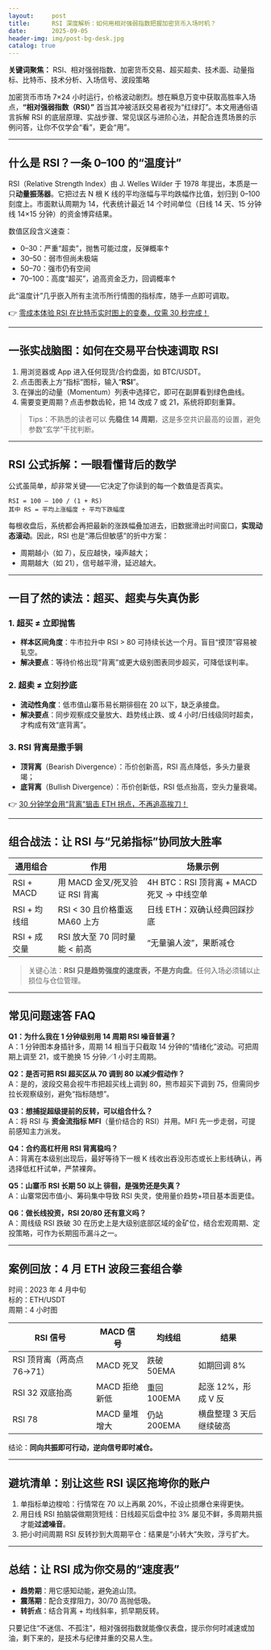 ```yaml
---
layout:     post
title:      RSI 深度解析：如何用相对强弱指数把握加密货币入场时机？
date:       2025-09-05
header-img: img/post-bg-desk.jpg
catalog: true
---
```


**关键词聚焦：** RSI、相对强弱指数、加密货币交易、超买超卖、技术面、动量指标、比特币、技术分析、入场信号、波段策略  

加密货币市场 7×24 小时运行，价格波动剧烈。想在瞬息万变中获取高胜率入场点，**“相对强弱指数（RSI）”** 首当其冲被活跃交易者视为“红绿灯”。本文用通俗语言拆解 RSI 的底层原理、实战步骤、常见误区与进阶心法，并配合连贯场景的示例问答，让你不仅学会“看”，更会“用”。

---

## 什么是 RSI？一条 0–100 的“温度计”

RSI（Relative Strength Index）由 J. Welles Wilder 于 1978 年提出，本质是一只**动量振荡器**。它把过去 N 根 K 线的平均涨幅与平均跌幅作比值，划归到 0–100 刻度上。市面默认周期为 14，代表统计最近 14 个时间单位（日线 14 天、15 分钟线 14×15 分钟）的资金博弈结果。

数值区段含义速查：  
- 0–30：严重“超卖”，抛售可能过度，反弹概率↑  
- 30–50：弱市但尚未极端  
- 50–70：强市仍有空间  
- 70–100：高度“超买”，追高资金乏力，回调概率↑  

此“温度计”几乎嵌入所有主流币所行情图的指标库，随手一点即可调取。

👉 [零成本体验 RSI 在比特币实时图上的变奏，仅需 30 秒完成！](https://okxdog.com/)

---

## 一张实战脑图：如何在交易平台快速调取 RSI

1. 用浏览器或 App 进入任何现货/合约盘面，如 BTC/USDT。
2. 点击图表上方“指标”图标，输入“**RSI**”。
3. 在弹出的动量（Momentum）列表中选择它，即可在副屏看到绿色曲线。
4. 需要变更周期？点击参数齿轮，把 14 改成 7 或 21，系统将即刻重算。

> Tips：不熟悉的读者可以 **先稳住 14 周期**，这是多空共识最高的设置，避免参数“玄学”干扰判断。

---

## RSI 公式拆解：一眼看懂背后的数学

公式虽简单，却非常关键——它决定了你读到的每一个数值是否真实。

```
RSI = 100 – 100 / (1 + RS)
其中 RS = 平均上涨幅度 ÷ 平均下跌幅度
```
每根收盘后，系统都会再把最新的涨跌幅叠加进去，旧数据滑出时间窗口，**实现动态滚动**。因此，RSI 也是“滞后但敏感”的折中方案：  
- 周期越小（如 7），反应越快，噪声越大；  
- 周期越大（如 21），信号越平滑，延迟越大。

---

## 一目了然的读法：超买、超卖与失真伪影

### 1. 超买 ≠ 立即抛售
- **样本区间角度**：牛市拉升中 RSI > 80 可持续长达一个月。盲目“摸顶”容易被轧空。  
- **解决要点**：等待价格出现“背离”或更大级别图表同步超买，可降低误判率。

### 2. 超卖 ≠ 立刻抄底
- **流动性角度**：低市值山寨币易长期徘徊在 20 以下，缺乏承接盘。  
- **解决要点**：同步观察成交量放大、趋势线止跌、或 4 小时/日线级同时超卖，才构成有效“底背离”。

### 3. RSI 背离是撒手锏
- **顶背离**（Bearish Divergence）：币价创新高，RSI 高点降低，多头力量衰竭；  
- **底背离**（Bullish Divergence）：币价创新低，RSI 低点抬高，空头力量衰竭。

👉 [30 分钟学会用“背离”狙击 ETH 拐点，不再追高挨刀！](https://okxdog.com/)

---

## 组合战法：让 RSI 与“兄弟指标”协同放大胜率

| 通用组合 | 作用 | 场景示例 |
|---|---|---|
| RSI + MACD | 用 MACD 金叉/死叉验证 RSI 背离 | 4H BTC：RSI 顶背离 + MACD 死叉 → 中线空单 |
| RSI + 均线组 | RSI < 30 且价格重返 MA60 上方 | 日线 ETH：双确认经典回踩抄底 |
| RSI + 成交量 | RSI 放大至 70 同时量能 < 前高 | “无量骗人波”，果断减仓 |

> 关键心法：**RSI 只是趋势强度的速度表，不是方向盘**。任何入场必须辅以止损位与仓位管理。

---

## 常见问题速答 FAQ

**Q1：为什么我在 1 分钟级别用 14 周期 RSI 噪音普遍？**  
A：1 分钟图本身插针多，周期 14 相当于只截取 14 分钟的“情绪化”波动。可把周期上调至 21，或干脆换 15 分钟／1 小时主周期。

**Q2：是否可把 RSI 超买区从 70 调到 80 以减少假动作？**  
A：是的，波段交易会视牛市把超买线上调到 80，熊市超买下调到 75，但需同步拉长观察级别，避免“指标随想”。

**Q3：想捕捉超级提前的反转，可以组合什么？**  
A：将 RSI 与 **资金流指标 MFI**（量价结合的 RSI）并用。MFI 先一步走弱，可提前感知主力派发。

**Q4：合约高杠杆用 RSI 背离稳吗？**  
A：背离在本级别出现后，最好等待下一根 K 线收出吞没形态或长上影线确认，再选择低杠杆试单，严禁裸奔。

**Q5：山寨币 RSI 长期 50 以上 徘徊，是强势还是失真？**  
A：山寨常因市值小、筹码集中导致 RSI 失灵，使用量价趋势+项目基本面更佳。

**Q6：做长线投资，RSI 20/80 还有意义吗？**  
A：周线级 RSI 跌破 30 在历史上是大级别底部区域的金矿位，结合宏观周期、定投策略，可作为长期囤币漏斗之一。

---

## 案例回放：4 月 ETH 波段三套组合拳

时间：2023 年 4 月中旬  
标的：ETH/USDT  
周期：4 小时图  

| RSI 信号 | MACD 信号 | 均线组 | 结果 |
| --- | --- | --- | --- |
| RSI 顶背离（两高点 76→71） | MACD 死叉 | 跌破 50EMA | 如期回调 8% |
| RSI 32 双底抬高 | MACD 拒绝新低 | 重回 100EMA | 起涨 12%，形成 V 反 |
| RSI 78 | MACD 量堆增大 | 仍站 200EMA | 横盘整理 3 天后继续破高 |

结论：**同向共振即可行动，逆向信号即时减仓。**

---

## 避坑清单：别让这些 RSI 误区拖垮你的账户

1. 单指标单边梭哈：行情常在 70 以上再飙 20%，不设止损爆仓来得更快。  
2. 用日线 RSI 拍脑袋做期货短线：日线超买后盘中拉 3% 屡见不鲜，多周期共振才能**过滤噪音**。  
3. 把小时间周期 RSI 反转抄到大周期平仓：结果是“小转大”失败，浮亏扩大。

---

## 总结：让 RSI 成为你交易的“速度表”

- **趋势期**：用它感知动能，避免追山顶。  
- **震荡期**：配合支撑阻力，30/70 高抛低吸。  
- **转折点**：结合背离 + 均线斜率，抓早期反转。  

只要记住“不迷信、不孤注”，相对强弱指数就能像仪表盘，提示你何时减速或加油，剩下来的，是技术与纪律并重的交易人生。